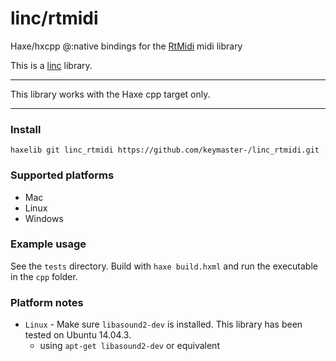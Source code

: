 # linc/rtmidi
Haxe/hxcpp @:native bindings for the [RtMidi](https://www.music.mcgill.ca/~gary/rtmidi/) midi library

This is a [linc](http://snowkit.github.io/linc/) library.

---

This library works with the Haxe cpp target only.

---

### Install

`haxelib git linc_rtmidi https://github.com/keymaster-/linc_rtmidi.git`

### Supported platforms

- Mac
- Linux
- Windows


### Example usage

See the `tests` directory. Build with `haxe build.hxml` and run the executable in the `cpp` folder.


### Platform notes

- `Linux` - Make sure `libasound2-dev` is installed. This library has been tested on Ubuntu 14.04.3.
    - using `apt-get libasound2-dev` or equivalent
